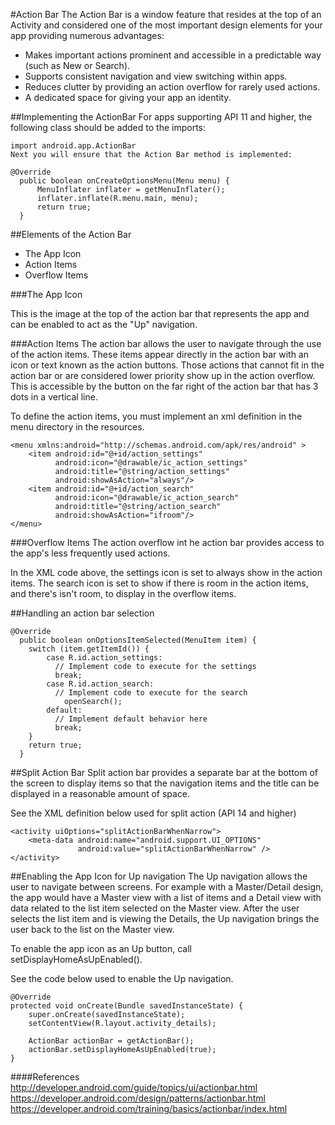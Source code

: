 #Action Bar
The Action Bar is a window feature that resides at the top of an Activity and considered one of the most important design elements for your app providing numerous advantages:

* Makes important actions prominent and accessible in a predictable way (such as New or Search).
* Supports consistent navigation and view switching within apps.
* Reduces clutter by providing an action overflow for rarely used actions.
* A dedicated space for giving your app an identity.

##Implementing the ActionBar
For apps supporting API 11 and higher, the following class should be added to the imports:

```
import android.app.ActionBar
Next you will ensure that the Action Bar method is implemented:

@Override
  public boolean onCreateOptionsMenu(Menu menu) {
      MenuInflater inflater = getMenuInflater();
      inflater.inflate(R.menu.main, menu);
      return true;
  }
```


##Elements of the Action Bar
* The App Icon
* Action Items
* Overflow Items

###The App Icon

This is the image at the top of the action bar that represents the app and can be enabled to act as the "Up" navigation.

###Action Items
The action bar allows the user to navigate through the use of the action items. These items appear directly in the action bar with an icon or text known as the action buttons. Those actions that cannot fit in the action bar or are considered lower priority show up in the action overflow. This is accessible by the button on the far right of the action bar that has 3 dots in a vertical line.

To define the action items, you must implement an xml definition in the menu directory in the resources.

```
<menu xmlns:android="http://schemas.android.com/apk/res/android" >
    <item android:id="@+id/action_settings"
          android:icon="@drawable/ic_action_settings"
          android:title="@string/action_settings"
          android:showAsAction="always"/>
    <item android:id="@+id/action_search"
          android:icon="@drawable/ic_action_search"
          android:title="@string/action_search"
          android:showAsAction="ifroom"/>
</menu>
```

###Overflow Items
The action overflow int he action bar provides access to the app's less frequently used actions.

In the XML code above, the settings icon is set to always show in the action items. The search icon is set to show if there is room in the action items, and there's isn't room, to display in the overflow items.

##Handling an action bar selection
```
@Override
  public boolean onOptionsItemSelected(MenuItem item) {
    switch (item.getItemId()) {    
        case R.id.action_settings:
          // Implement code to execute for the settings
          break;
        case R.id.action_search:
          // Implement code to execute for the search
            openSearch();
        default:
          // Implement default behavior here
          break;
    }
    return true;
  }
```

##Split Action Bar
Split action bar provides a separate bar at the bottom of the screen to display items so that the navigation items and the title can be displayed in a reasonable amount of space.

See the XML definition below used for split action (API 14 and higher)

```
<activity uiOptions="splitActionBarWhenNarrow">
    <meta-data android:name="android.support.UI_OPTIONS"
               android:value="splitActionBarWhenNarrow" />
</activity>
```

##Enabling the App Icon for Up navigation
The Up navigation allows the user to navigate between screens. For example with a Master/Detail design, the app would have a Master view with a list of items and a Detail view with data related to the list item selected on the Master view. After the user selects the list item and is viewing the Details, the Up navigation brings the user back to the list on the Master view.

To enable the app icon as an Up button, call setDisplayHomeAsUpEnabled().

See the code below used to enable the Up navigation.

```
@Override
protected void onCreate(Bundle savedInstanceState) {
    super.onCreate(savedInstanceState);
    setContentView(R.layout.activity_details);

    ActionBar actionBar = getActionBar();
    actionBar.setDisplayHomeAsUpEnabled(true);
}
```


####References
http://developer.android.com/guide/topics/ui/actionbar.html
https://developer.android.com/design/patterns/actionbar.html
https://developer.android.com/training/basics/actionbar/index.html
